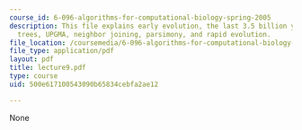 ```yaml
---
course_id: 6-096-algorithms-for-computational-biology-spring-2005
description: This file explains early evolution, the last 3.5 billion years, phylogenetic
  trees, UPGMA, neighbor joining, parsimony, and rapid evolution.
file_location: /coursemedia/6-096-algorithms-for-computational-biology-spring-2005/500e617100543090b65834cebfa2ae12_lecture9.pdf
file_type: application/pdf
layout: pdf
title: lecture9.pdf
type: course
uid: 500e617100543090b65834cebfa2ae12

---
```

None